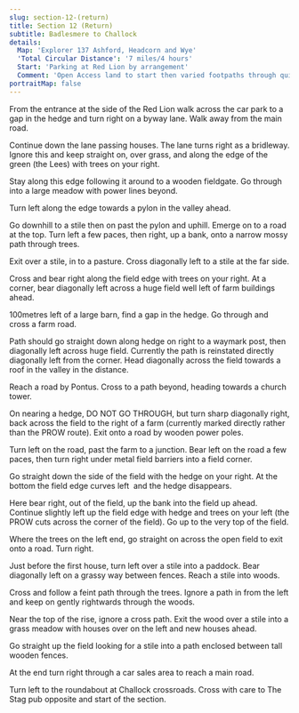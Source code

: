 ```yaml
---
slug: section-12-(return)
title: Section 12 (Return)
subtitle: Badlesmere to Challock
details:
  Map: 'Explorer 137 Ashford, Headcorn and Wye'
  'Total Circular Distance': '7 miles/4 hours'
  Start: 'Parking at Red Lion by arrangement'
  Comment: 'Open Access land to start then varied footpaths through quiet countryside. Careful wayfinding needed halfway.'
portraitMap: false
---
```

From the entrance at the side of the Red Lion walk across the car park to a gap in the hedge and turn right on a byway lane. Walk away from the main road.

Continue down the lane passing houses. The lane turns right as a bridleway. Ignore this and keep straight on, over grass, and along the edge of the green (the Lees) with trees on your right.

Stay along this edge following it around to a wooden fieldgate. Go through into a large meadow with power lines beyond.

Turn left along the edge towards a pylon in the valley ahead.

Go downhill to a stile then on past the pylon and uphill. Emerge on to a road at the top. Turn left a few paces, then right, up a bank, onto a narrow mossy path through trees.

Exit over a stile, in to a pasture. Cross diagonally left to a stile at the far side.

Cross and bear right along the field edge with trees on your right. At a corner, bear diagonally left across a huge field well left of farm buildings ahead.

100metres left of a large barn, find a gap in the hedge. Go through and cross a farm road.

Path should go straight down along hedge on right to a waymark post, then diagonally left across huge field. Currently the path is reinstated directly diagonally left from the corner. Head diagonally across the field towards a roof in the valley in the distance.

Reach a road by Pontus. Cross to a path beyond, heading towards a church tower.

On nearing a hedge, DO NOT GO THROUGH, but turn sharp diagonally right, back across the field to the right of a farm (currently marked directly rather than the PROW route). Exit onto a road by wooden power poles.

Turn left on the road, past the farm to a junction. Bear left on the road a few paces, then turn right under metal field barriers into a field corner.

Go straight down the side of the field with the hedge on your right. At the bottom the field edge curves left  and the hedge disappears.

Here bear right, out of the field, up the bank into the field up ahead. Continue slightly left up the field edge with hedge and trees on your left (the PROW cuts across the corner of the field). Go up to the very top of the field.

Where the trees on the left end, go straight on across the open field to exit onto a road. Turn right.

Just before the first house, turn left over a stile into a paddock. Bear diagonally left on a grassy way between fences. Reach a stile into woods.

Cross and follow a feint path through the trees. Ignore a path in from the left and keep on gently rightwards through the woods.

Near the top of the rise, ignore a cross path. Exit the wood over a stile into a grass meadow with houses over on the left and new houses ahead.

Go straight up the field looking for a stile into a path enclosed between tall wooden fences.

At the end turn right through a car sales area to reach a main road.

Turn left to the roundabout at Challock crossroads. Cross with care to The Stag pub opposite and start of the section.

